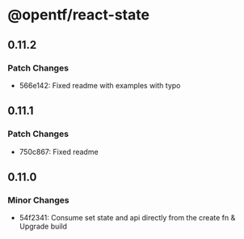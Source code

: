 # @opentf/react-state

## 0.11.2

### Patch Changes

- 566e142: Fixed readme with examples with typo

## 0.11.1

### Patch Changes

- 750c867: Fixed readme

## 0.11.0

### Minor Changes

- 54f2341: Consume set state and api directly from the create fn & Upgrade build

